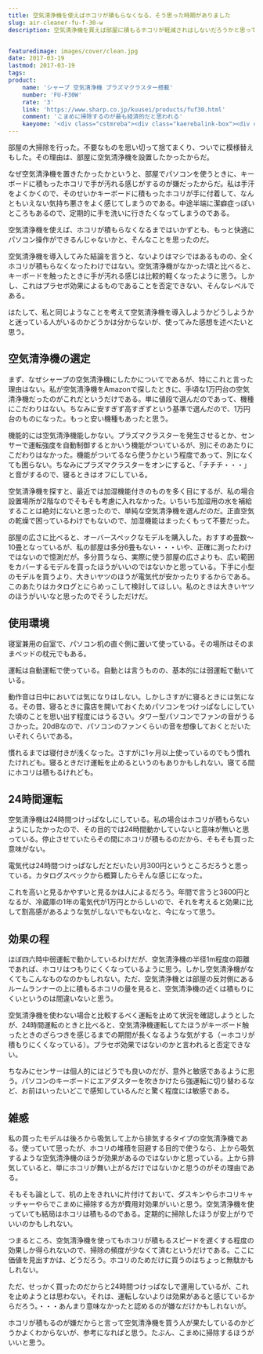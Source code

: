 ```yaml
---
title: 空気清浄機を使えばホコリが積もらなくなる、そう思った時期がありました
slug: air-cleaner-fu-f-30-w
description: 空気清浄機を買えば部屋に積もるホコリが軽減されはしないだろうかと思って買ってみた。個人的にはダメ元で買ったので、特にがっかりしているわけではないが、こまめに掃除したほうが経済的でいいというのが結論になりそう。


featuredimage: images/cover/clean.jpg
date: 2017-03-19
lastmod: 2017-03-19
tags: 
product:
    name: 'シャープ 空気清浄機 プラズマクラスター搭載'
    number: 'FU-F30W'
    rate: '3'
    link: 'https://www.sharp.co.jp/kuusei/products/fuf30.html'
    comment: 'こまめに掃除するのが最も経済的だと思われる'
    kaeyome: '<div class="cstmreba"><div class="kaerebalink-box"><div class="kaerebalink-image"><a href="https://www.amazon.co.jp/exec/obidos/ASIN/B0149Z1ABY/illusionspace-22/" target="_blank" rel="nofollow" ><img src="https://images-fe.ssl-images-amazon.com/images/I/11LTEM7YizL._SL160_.jpg" style="border: none;" /></a></div><div class="kaerebalink-info"><div class="kaerebalink-name"><a href="https://www.amazon.co.jp/exec/obidos/ASIN/B0149Z1ABY/illusionspace-22/" target="_blank" rel="nofollow" >シャープ 空気清浄機 プラズマクラスター搭載 ~10畳 ホワイト FU-F30W</a><div class="kaerebalink-powered-date">posted with <a href="https://kaereba.com" rel="nofollow" target="_blank">カエレバ</a></div></div><div class="kaerebalink-detail"> シャープ     </div><div class="kaerebalink-link1"><div class="shoplinkamazon"><a href="https://www.amazon.co.jp/gp/search?keywords=%E3%82%B7%E3%83%A3%E3%83%BC%E3%83%97%20%E7%A9%BA%E6%B0%97%E6%B8%85%E6%B5%84%E6%A9%9F%20%E3%83%97%E3%83%A9%E3%82%BA%E3%83%9E%E3%82%AF%E3%83%A9%E3%82%B9%E3%82%BF%E3%83%BC%E6%90%AD%E8%BC%89&__mk_ja_JP=%E3%82%AB%E3%82%BF%E3%82%AB%E3%83%8A&tag=illusionspace-22" target="_blank" rel="nofollow" >Amazon</a></div><div class="shoplinkrakuten"><a href="https://hb.afl.rakuten.co.jp/hgc/0e95387f.f2aef20d.0e953880.25e412bd/?pc=http%3A%2F%2Fsearch.rakuten.co.jp%2Fsearch%2Fmall%2F%25E3%2582%25B7%25E3%2583%25A3%25E3%2583%25BC%25E3%2583%2597%2520%25E7%25A9%25BA%25E6%25B0%2597%25E6%25B8%2585%25E6%25B5%2584%25E6%25A9%259F%2520%25E3%2583%2597%25E3%2583%25A9%25E3%2582%25BA%25E3%2583%259E%25E3%2582%25AF%25E3%2583%25A9%25E3%2582%25B9%25E3%2582%25BF%25E3%2583%25BC%25E6%2590%25AD%25E8%25BC%2589%2F-%2Ff.1-p.1-s.1-sf.0-st.A-v.2%3Fx%3D0%26scid%3Daf_ich_link_urltxt%26m%3Dhttp%3A%2F%2Fm.rakuten.co.jp%2F" target="_blank" rel="nofollow" >楽天市場</a></div></div></div><div class="booklink-footer"></div></div></div>'
---
```


部屋の大掃除を行った。不要なものを思い切って捨てまくり、ついでに模様替えもした。その理由は、部屋に空気清浄機を設置したかったからだ。

なぜ空気清浄機を置きたかったかというと、部屋でパソコンを使うときに、キーボードに積もったホコリで手が汚れる感じがするのが嫌だったからだ。私は手汗をよくかくので、そのせいかキーボードに積もったホコリが手に付着して、なんともいえない気持ち悪さをよく感じてしまうのである。中途半端に潔癖症っぽいところもあるので、定期的に手を洗いに行きたくなってしまうのである。

空気清浄機を使えば、ホコリが積もらなくなるまではいかずとも、もっと快適にパソコン操作ができるんじゃないかと、そんなことを思ったのだ。

空気清浄機を導入してみた結論を言うと、ないよりはマシではあるものの、全くホコリが積もらなくなったわけではない。空気清浄機がなかった頃と比べると、キーボードを触ったときに手が汚れる感じは比較的軽くなったように思う。しかし、これはプラセボ効果によるものであることを否定できない、そんなレベルである。

はたして、私と同じようなことを考えて空気清浄機を導入しようかどうしようかと迷っている人がいるのかどうかは分からないが、使ってみた感想を述べたいと思う。


## 空気清浄機の選定


まず、なぜシャープの空気清浄機にしたかについてであるが、特にこれと言った理由はない。私が空気清浄機をAmazonで探したときに、手頃な1万円台の空気清浄機だったのがこれだというだけである。単に値段で選んだのであって、機種にこだわりはない。ちなみに安すぎず高すぎずという基準で選んだので、1万円台のものになった。もっと安い機種もあったと思う。

機能的には空気清浄機能しかない。プラズマクラスターを発生させるとか、センサーで運転強度を自動制御するとかいう機能がついているが、別にそのあたりにこだわりはなかった。機能がついてるなら使うかという程度であって、別になくても困らない。ちなみにプラズマクラスターをオンにすると、「チチチ・・・」と音がするので、寝るときはオフにしている。

空気清浄機を探すと、最近では加湿機能付きのものを多く目にするが、私の場合設置場所が2階なのでそもそも考慮に入れなかった。いちいち加湿用の水を補給することは絶対にないと思ったので、単純な空気清浄機を選んだのだ。正直空気の乾燥で困っているわけでもないので、加湿機能はまったくもって不要だった。

部屋の広さに比べると、オーバースペックなモデルを購入した。おすすめ畳数〜10畳となっているが、私の部屋は多分6畳もない・・・いや、正確に測ったわけではないので憶測だが。多分買うなら、実際に使う部屋の広さよりも、広い範囲をカバーするモデルを買ったほうがいいのではないかと思っている。下手に小型のモデルを買うより、大きいヤツのほうが電気代が安かったりするからである。このあたりはカタログとにらめっこして検討してほしい。私のときは大きいヤツのほうがいいなと思ったのでそうしただけだ。


## 使用環境


寝室兼用の自室で、パソコン机の直ぐ側に置いて使っている。その場所はそのままベッドの枕元でもある。

運転は自動運転で使っている。自動とは言うものの、基本的には弱運転で動いている。

動作音は日中においては気になりはしない。しかしさすがに寝るときには気になる。その昔、寝るときに露店を開いておくためパソコンをつけっぱなしにしていた頃のことを思い出す程度にはうるさい。タワー型パソコンでファンの音がうるさかった。20dBなので、パソコンのファンくらいの音を想像しておくとだいたいそれくらいである。

慣れるまでは寝付きが浅くなった。さすがに1ヶ月以上使っているのでもう慣れたけれども。寝るときだけ運転を止めるというのもありかもしれない。寝てる間にホコリは積もるけれども。


## 24時間運転


空気清浄機は24時間つけっぱなしにしている。私の場合はホコリが積もらないようにしたかったので、その目的では24時間動かしていないと意味が無いと思っている。停止させていたらその間にホコリが積もるのだから、そもそも買った意味がない。

電気代は24時間つけっぱなしだとだいたい月300円というところだろうと思っている。カタログスペックから概算したらそんな感じになった。

これを高いと見るかやすいと見るかは人によるだろう。年間で言うと3600円となるが、冷蔵庫の1年の電気代が1万円とからしいので、それを考えると効果に比して割高感があるような気がしないでもないなと、今になって思う。


## 効果の程


ほぼ四六時中弱運転で動かしているわけだが、空気清浄機の半径1m程度の距離であれば、ホコリはつもりにくくなっているように思う。しかし空気清浄機がなくてもこんなものなのかもしれない。ただ、空気清浄機とは部屋の反対側にあるルームランナーの上に積もるホコリの量を見ると、空気清浄機の近くは積もりにくいというのは間違いないと思う。

空気清浄機を使わない場合と比較するべく運転を止めて状況を確認しようとしたが、24時間運転のときと比べると、空気清浄機運転してたほうがキーボード触ったときのざらつきを感じるまでの期間が長くなるような気がする（＝ホコリが積もりにくくなっている）。プラセボ効果ではないのかと言われると否定できない。

ちなみにセンサーは個人的にはどうでも良いのだが、意外と敏感であるように思う。パソコンのキーボードにエアダスターを吹きかけたら強運転に切り替わるなど、お前はいったいどこで感知しているんだと驚く程度には敏感である。


## 雑感


私の買ったモデルは後ろから吸気して上から排気するタイプの空気清浄機である。使っていて思ったが、ホコリの堆積を回避する目的で使うなら、上から吸気するような空気清浄機のほうが効果があるのではないかと思っている。上から排気していると、単にホコリが舞い上がるだけではないかと思うのがその理由である。

そもそも論として、机の上をきれいに片付けておいて、ダスキンやらホコリキャッチャーやらでこまめに掃除する方が費用対効果がいいと思う。空気清浄機を使っていても結局はホコリは積もるのである。定期的に掃除したほうが安上がりでいいのかもしれない。

つまるところ、空気清浄機を使ってもホコリが積もるスピードを遅くする程度の効果しか得られないので、掃除の頻度が少なくて済むというだけである。ここに価値を見出すかは、どうだろう。ホコリのためだけに買うのはちょっと無駄かもしれない。

ただ、せっかく買ったのだからと24時間つけっぱなしで運用しているが、これを止めようとは思わない。それは、運転しないよりは効果があると感じているからだろう。・・・あんまり意味なかったと認めるのが嫌なだけかもしれないが。

ホコリが積もるのが嫌だからと言って空気清浄機を買う人が果たしているのかどうかよくわからないが、参考になればと思う。たぶん、こまめに掃除するほうがいいと思う。


  
